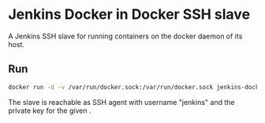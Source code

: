 # Jenkins Docker in Docker SSH slave

A Jenkins SSH slave for running containers on the docker daemon of its host.

## Run

```bash
docker run -d -v /var/run/docker.sock:/var/run/docker.sock jenkins-docker-ssh-slave "<public key>"
```

The slave is reachable as SSH agent with username "jenkins" and the private key for the given <public key>.
